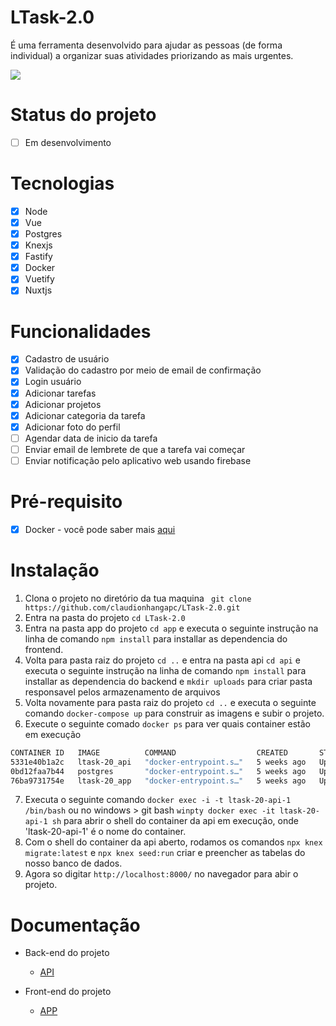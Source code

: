# LTask-2.0
É uma ferramenta desenvolvido para ajudar as pessoas (de forma individual) a organizar suas atividades priorizando as mais urgentes.
<p>
    <img src="projeto-demo.gif"/>
</p>

# Status do projeto 

- [ ] Em desenvolvimento

# Tecnologias 

- [x] Node
- [x] Vue
- [x] Postgres
- [x] Knexjs
- [x] Fastify
- [x] Docker
- [x] Vuetify
- [x] Nuxtjs

# Funcionalidades 

- [x] Cadastro de usuário
- [x] Validação do cadastro por meio de email de confirmação
- [x] Login usuário
- [x] Adicionar tarefas
- [x] Adicionar projetos
- [x] Adicionar categoria da tarefa
- [x] Adicionar foto do perfil
- [ ] Agendar data de inicio da tarefa
- [ ] Enviar email de lembrete de que a tarefa vai começar
- [ ] Enviar notificação pelo aplicativo web usando firebase

# Pré-requisito

- [x] Docker - você pode saber mais <a href="https://www.docker.com/get-started/">aqui</a>

# Instalação

1. Clona o projeto no diretório da tua maquina ` git clone https://github.com/claudionhangapc/LTask-2.0.git`
2. Entra na pasta do projeto `cd LTask-2.0`
3. Entra na pasta app do projeto `cd app` e executa o seguinte instrução na linha de comando `npm install` para installar as dependencia do frontend.
4. Volta para pasta raiz do projeto `cd ..` e entra na pasta api `cd api` e executa o seguinte instrução na linha de comando `npm install` para installar as dependencia do backend e `mkdir uploads` para criar pasta responsavel pelos armazenamento de arquivos
5. Volta novamente para pasta raiz do projeto `cd ..` e executa o seguinte comando `docker-compose up` para construir as imagens e subir o projeto.
6. Execute o seguinte comado `docker ps` para ver quais container estão em execução
```bash
CONTAINER ID   IMAGE          COMMAND                  CREATED       STATUS       PORTS                              NAMES
5331e40b1a2c   ltask-20_api   "docker-entrypoint.s…"   5 weeks ago   Up 2 hours   0.0.0.0:3000->3000/tcp             ltask-20-api-1
0bd12faa7b44   postgres       "docker-entrypoint.s…"   5 weeks ago   Up 2 hours   0.0.0.0:5433->5432/tcp             ltask-20-postgres-1
76ba9731754e   ltask-20_app   "docker-entrypoint.s…"   5 weeks ago   Up 2 hours   3000/tcp, 0.0.0.0:8000->8000/tcp   ltask-20-app-1
``` 
7. Executa o seguinte comando `docker exec -i -t ltask-20-api-1 /bin/bash` ou no windows > git bash  `winpty docker exec -it ltask-20-api-1 sh` para abrir o shell do container da api em execução, onde 'ltask-20-api-1' é o nome do container.
8. Com o shell do container da api aberto, rodamos os comandos `npx knex migrate:latest` e `npx knex seed:run` criar e preencher as tabelas do nosso banco de dados.
8. Agora so digitar `http://localhost:8000/` no navegador para abir o projeto.

# Documentação 

- Back-end do projeto
    - [API](https://github.com/claudionhangapc/LTask-2.0/tree/main/api)

- Front-end do projeto
    - [APP](https://github.com/claudionhangapc/LTask-2.0/tree/main/app)
